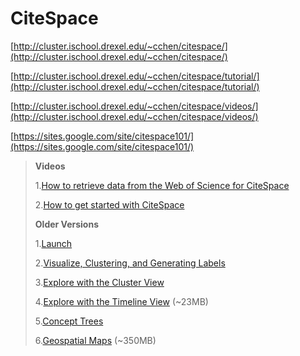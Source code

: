 # CiteSpace

[http://cluster.ischool.drexel.edu/~cchen/citespace/](http://cluster.ischool.drexel.edu/~cchen/citespace/)

[http://cluster.ischool.drexel.edu/~cchen/citespace/tutorial/](http://cluster.ischool.drexel.edu/~cchen/citespace/tutorial/)

[http://cluster.ischool.drexel.edu/~cchen/citespace/videos/](http://cluster.ischool.drexel.edu/~cchen/citespace/videos/)

[https://sites.google.com/site/citespace101/](https://sites.google.com/site/citespace101/)

> **Videos**
>
> 1.[How to retrieve data from the Web of Science for CiteSpace](http://youtu.be/_0rvM3XAeaQ)
>
> 2.[How to get started with CiteSpace](http://youtu.be/WAZ2rhxoPJw)
>
> **Older Versions**
>
> 1.[Launch](http://cluster.ischool.drexel.edu/~cchen/citespace/videos/3.6.R2/1_launch.swf)
>
> 2.[Visualize, Clustering, and Generating Labels](http://cluster.ischool.drexel.edu/~cchen/citespace/videos/3.6.R2/2_visualize_clustering_labeling.swf)
>
> 3.[Explore with the Cluster View](http://cluster.ischool.drexel.edu/~cchen/citespace/videos/3.6.R2/3_cluster_view.swf)
>
> 4.[Explore with the Timeline View](http://cluster.ischool.drexel.edu/~cchen/citespace/videos/3.6.R2/4_timeline_view.swf) \(~23MB\)
>
> 5.[Concept Trees](http://cluster.ischool.drexel.edu/~cchen/citespace/videos/3.6.R2/5_concept_trees.swf)
>
> 6.[Geospatial Maps](http://cluster.ischool.drexel.edu/~cchen/citespace/videos/3.6.R2/6_geospatial_map.swf) \(~350MB\)

